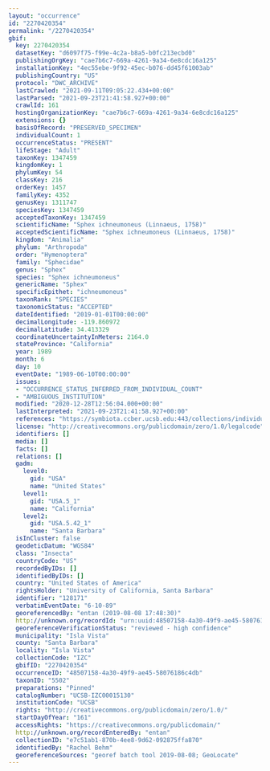 ```yaml
---
layout: "occurrence"
id: "2270420354"
permalink: "/2270420354"
gbif:
  key: 2270420354
  datasetKey: "d6097f75-f99e-4c2a-b8a5-b0fc213ecbd0"
  publishingOrgKey: "cae7b6c7-669a-4261-9a34-6e8cdc16a125"
  installationKey: "4ec55ebe-9f92-45ec-b076-dd45f61003ab"
  publishingCountry: "US"
  protocol: "DWC_ARCHIVE"
  lastCrawled: "2021-09-11T09:05:22.434+00:00"
  lastParsed: "2021-09-23T21:41:58.927+00:00"
  crawlId: 161
  hostingOrganizationKey: "cae7b6c7-669a-4261-9a34-6e8cdc16a125"
  extensions: {}
  basisOfRecord: "PRESERVED_SPECIMEN"
  individualCount: 1
  occurrenceStatus: "PRESENT"
  lifeStage: "Adult"
  taxonKey: 1347459
  kingdomKey: 1
  phylumKey: 54
  classKey: 216
  orderKey: 1457
  familyKey: 4352
  genusKey: 1311747
  speciesKey: 1347459
  acceptedTaxonKey: 1347459
  scientificName: "Sphex ichneumoneus (Linnaeus, 1758)"
  acceptedScientificName: "Sphex ichneumoneus (Linnaeus, 1758)"
  kingdom: "Animalia"
  phylum: "Arthropoda"
  order: "Hymenoptera"
  family: "Sphecidae"
  genus: "Sphex"
  species: "Sphex ichneumoneus"
  genericName: "Sphex"
  specificEpithet: "ichneumoneus"
  taxonRank: "SPECIES"
  taxonomicStatus: "ACCEPTED"
  dateIdentified: "2019-01-01T00:00:00"
  decimalLongitude: -119.860972
  decimalLatitude: 34.413329
  coordinateUncertaintyInMeters: 2164.0
  stateProvince: "California"
  year: 1989
  month: 6
  day: 10
  eventDate: "1989-06-10T00:00:00"
  issues:
  - "OCCURRENCE_STATUS_INFERRED_FROM_INDIVIDUAL_COUNT"
  - "AMBIGUOUS_INSTITUTION"
  modified: "2020-12-28T12:56:04.000+00:00"
  lastInterpreted: "2021-09-23T21:41:58.927+00:00"
  references: "https://symbiota.ccber.ucsb.edu:443/collections/individual/index.php?occid=128171"
  license: "http://creativecommons.org/publicdomain/zero/1.0/legalcode"
  identifiers: []
  media: []
  facts: []
  relations: []
  gadm:
    level0:
      gid: "USA"
      name: "United States"
    level1:
      gid: "USA.5_1"
      name: "California"
    level2:
      gid: "USA.5.42_1"
      name: "Santa Barbara"
  isInCluster: false
  geodeticDatum: "WGS84"
  class: "Insecta"
  countryCode: "US"
  recordedByIDs: []
  identifiedByIDs: []
  country: "United States of America"
  rightsHolder: "University of California, Santa Barbara"
  identifier: "128171"
  verbatimEventDate: "6-10-89"
  georeferencedBy: "entan (2019-08-08 17:48:30)"
  http://unknown.org/recordId: "urn:uuid:48507158-4a30-49f9-ae45-58076186c4db"
  georeferenceVerificationStatus: "reviewed - high confidence"
  municipality: "Isla Vista"
  county: "Santa Barbara"
  locality: "Isla Vista"
  collectionCode: "IZC"
  gbifID: "2270420354"
  occurrenceID: "48507158-4a30-49f9-ae45-58076186c4db"
  taxonID: "5502"
  preparations: "Pinned"
  catalogNumber: "UCSB-IZC00015130"
  institutionCode: "UCSB"
  rights: "http://creativecommons.org/publicdomain/zero/1.0/"
  startDayOfYear: "161"
  accessRights: "https://creativecommons.org/publicdomain/"
  http://unknown.org/recordEnteredBy: "entan"
  collectionID: "e7c51ab1-870b-4ee8-9d62-092875ffa870"
  identifiedBy: "Rachel Behm"
  georeferenceSources: "georef batch tool 2019-08-08; GeoLocate"
---
```

